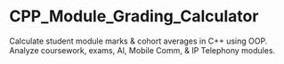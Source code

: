 # CPP_Module_Grading_Calculator
Calculate student module marks &amp; cohort averages in C++ using OOP. Analyze coursework, exams, AI, Mobile Comm, &amp; IP Telephony modules.
